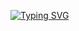[![Typing SVG](https://readme-typing-svg.herokuapp.com?lines=Hanoky;dev+de+bots+para+discord)](https://git.io/typing-svg)

